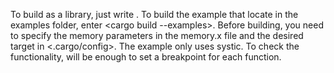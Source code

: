To build as a library, just write <cargo build>.
To build the example that locate in the examples folder, enter <cargo build --examples>. 
Before building, you need to specify the memory parameters in the memory.x file and the desired target in <.cargo/config>.
The example only uses systic. To check the functionality, will be enough to set a breakpoint for each function.

